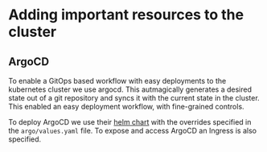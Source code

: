 # Adding important resources to the cluster

## ArgoCD

To enable a GitOps based workflow with easy deployments to the kubernetes cluster we use argocd. This autmagically generates a desired state out of a git repository and syncs it with the current state in the cluster.
This enabled an easy deployment workflow, with fine-grained controls.

To deploy ArgoCD we use their [helm chart](https://argoproj.github.io/argo-helm) with the overrides specified in the `argo/values.yaml` file. To expose and access ArgoCD an Ingress is also specified.
